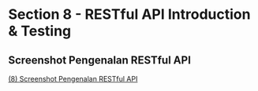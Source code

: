 # Section 8 - RESTful API Introduction & Testing
## Screenshot Pengenalan RESTful API
[(8) Screenshot Pengenalan RESTful API](https://drive.google.com/drive/folders/1U9GACe5b1hsMzQp_L0Qq9GQ983nQPFD5?usp=sharing)
